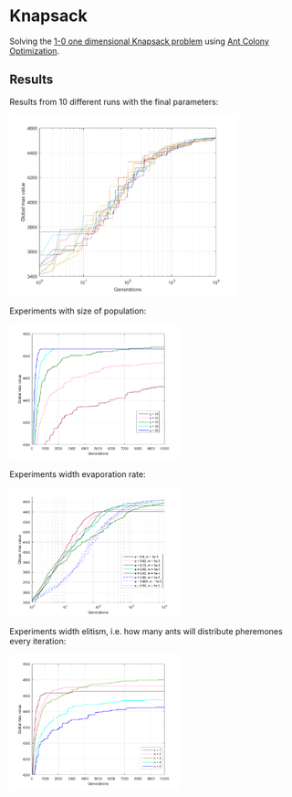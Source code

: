 # Knapsack

Solving the [1-0 one dimensional Knapsack problem](https://en.wikipedia.org/wiki/Knapsack_problem) using [Ant Colony Optimization](https://en.wikipedia.org/wiki/Ant_colony_optimization_algorithms).

## Results
Results from 10 different runs with the final parameters:

<img src="./images/finalParameters.png" width="400" title="final parameters">

Experiments with size of population:

<img src="./images/populationTest.png" width="300" title="population test">

Experiments width evaporation rate:

<img src="./images/evaporationTest.png" width="300" title="evaporation test">

Experiments width elitism, i.e. how many ants will distribute pheremones every iteration:

<img src="./images/eliteTest.png" width="300" title="elite test">
